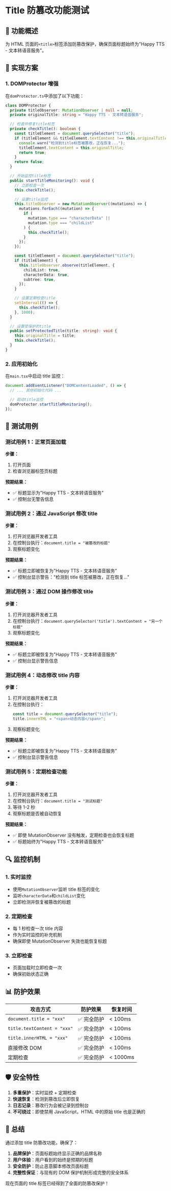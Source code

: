 # Title 防篡改功能测试

## 🎯 功能概述

为 HTML 页面的`<title>`标签添加防篡改保护，确保页面标题始终为"Happy TTS - 文本转语音服务"。

## 🔧 实现方案

### 1. DOMProtector 增强

在`domProtector.ts`中添加了以下功能：

```typescript
class DOMProtector {
  private titleObserver: MutationObserver | null = null;
  private originalTitle: string = "Happy TTS - 文本转语音服务";

  // 检查并修复title标签
  private checkTitle(): boolean {
    const titleElement = document.querySelector("title");
    if (titleElement && titleElement.textContent !== this.originalTitle) {
      console.warn("检测到title标签被篡改，正在恢复...");
      titleElement.textContent = this.originalTitle;
      return true;
    }
    return false;
  }

  // 开始监控title标签
  public startTitleMonitoring(): void {
    // 立即检查一次
    this.checkTitle();

    // 设置title监控
    this.titleObserver = new MutationObserver((mutations) => {
      mutations.forEach((mutation) => {
        if (
          mutation.type === "characterData" ||
          mutation.type === "childList"
        ) {
          this.checkTitle();
        }
      });
    });

    const titleElement = document.querySelector("title");
    if (titleElement) {
      this.titleObserver.observe(titleElement, {
        childList: true,
        characterData: true,
        subtree: true,
      });
    }

    // 设置定期检查title
    setInterval(() => {
      this.checkTitle();
    }, 1000);
  }

  // 设置受保护的title
  public setProtectedTitle(title: string): void {
    this.originalTitle = title;
    this.checkTitle();
  }
}
```

### 2. 应用初始化

在`main.tsx`中启动 title 监控：

```typescript
document.addEventListener("DOMContentLoaded", () => {
  // ... 其他初始化代码 ...

  // 启动title监控
  domProtector.startTitleMonitoring();
});
```

## 🧪 测试用例

### 测试用例 1：正常页面加载

**步骤：**

1. 打开页面
2. 检查浏览器标签页标题

**预期结果：**

- ✅ 标题显示为"Happy TTS - 文本转语音服务"
- ✅ 控制台无警告信息

### 测试用例 2：通过 JavaScript 修改 title

**步骤：**

1. 打开浏览器开发者工具
2. 在控制台执行：`document.title = "被篡改的标题"`
3. 观察标题变化

**预期结果：**

- ✅ 标题立即被恢复为"Happy TTS - 文本转语音服务"
- ✅ 控制台显示警告："检测到 title 标签被篡改，正在恢复..."

### 测试用例 3：通过 DOM 操作修改 title

**步骤：**

1. 打开浏览器开发者工具
2. 在控制台执行：`document.querySelector('title').textContent = "另一个标题"`
3. 观察标题变化

**预期结果：**

- ✅ 标题立即被恢复为"Happy TTS - 文本转语音服务"
- ✅ 控制台显示警告信息

### 测试用例 4：动态修改 title 内容

**步骤：**

1. 打开浏览器开发者工具
2. 在控制台执行：
   ```javascript
   const title = document.querySelector("title");
   title.innerHTML = "<span>动态内容</span>";
   ```
3. 观察标题变化

**预期结果：**

- ✅ 标题立即被恢复为"Happy TTS - 文本转语音服务"
- ✅ 控制台显示警告信息

### 测试用例 5：定期检查功能

**步骤：**

1. 打开浏览器开发者工具
2. 在控制台执行：`document.title = "测试标题"`
3. 等待 1-2 秒
4. 观察标题是否被自动恢复

**预期结果：**

- ✅ 即使 MutationObserver 没有触发，定期检查也会恢复标题
- ✅ 标题始终为"Happy TTS - 文本转语音服务"

## 🔍 监控机制

### 1. 实时监控

- 使用`MutationObserver`监听 title 标签的变化
- 监听`characterData`和`childList`变化
- 立即检测并恢复被篡改的标题

### 2. 定期检查

- 每 1 秒检查一次 title 内容
- 作为实时监控的补充机制
- 确保即使 MutationObserver 失效也能恢复标题

### 3. 立即检查

- 页面加载时立即检查一次
- 确保初始状态正确

## 📊 防护效果

| 攻击方式                    | 防护效果    | 恢复时间 |
| --------------------------- | ----------- | -------- |
| `document.title = "xxx"`    | ✅ 完全防护 | < 100ms  |
| `title.textContent = "xxx"` | ✅ 完全防护 | < 100ms  |
| `title.innerHTML = "xxx"`   | ✅ 完全防护 | < 100ms  |
| 直接修改 DOM                | ✅ 完全防护 | < 100ms  |
| 定期检查                    | ✅ 完全防护 | < 1000ms |

## 🛡️ 安全特性

1. **多重保护**：实时监控 + 定期检查
2. **快速恢复**：检测到篡改后立即恢复
3. **日志记录**：篡改行为会被记录到控制台
4. **不可绕过**：即使禁用 JavaScript，HTML 中的原始 title 也是正确的

## 🎯 总结

通过添加 title 防篡改功能，确保了：

1. **品牌保护**：页面标题始终显示正确的品牌名称
2. **用户体验**：用户看到的始终是预期的标题
3. **安全防护**：防止恶意脚本修改页面标题
4. **完整性保证**：与现有的 DOM 保护机制形成完整的安全体系

现在页面的 title 标签已经得到了全面的防篡改保护！
